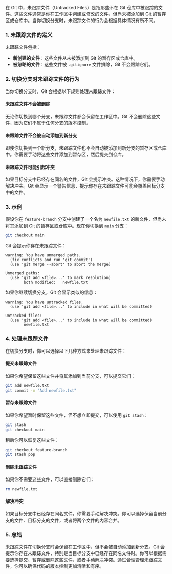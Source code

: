 在 Git 中，未跟踪文件（Untracked Files）是指那些不在 Git 仓库中被跟踪的文件。这些文件通常是你在工作区中创建或修改的文件，但尚未被添加到 Git 的暂存区或仓库中。当你切换分支时，未跟踪文件的行为会根据具体情况有所不同。

### 1. **未跟踪文件的定义**

未跟踪文件包括：

- **新创建的文件**：这些文件从未被添加到 Git 的暂存区或仓库中。
- **被忽略的文件**：这些文件被 `.gitignore` 文件排除，Git 不会跟踪它们。

### 2. **切换分支时未跟踪文件的行为**

当你切换分支时，Git 会根据以下规则处理未跟踪文件：

#### **未跟踪文件不会被删除**

无论你切换到哪个分支，未跟踪文件都会保留在工作区中。Git 不会删除这些文件，因为它们不属于任何分支的版本控制。

#### **未跟踪文件不会被自动添加到新分支**

即使你切换到一个新分支，未跟踪文件也不会自动被添加到新分支的暂存区或仓库中。你需要手动将这些文件添加到暂存区，然后提交到仓库。

#### **未跟踪文件可能引起冲突**

如果目标分支中已经存在同名的文件，Git 会提示冲突。这种情况下，你需要手动解决冲突。Git 会显示一个警告信息，提示你存在未跟踪文件可能会覆盖目标分支中的文件。

### 3. **示例**

假设你在 `feature-branch` 分支中创建了一个名为 `newfile.txt` 的新文件，但尚未将其添加到 Git 的暂存区或仓库中。现在你切换到 `main` 分支：

```bash
git checkout main
```

Git 会提示你存在未跟踪文件：

```
warning: You have unmerged paths.
  (fix conflicts and run 'git commit')
  (use 'git merge --abort' to abort the merge)

Unmerged paths:
  (use 'git add <file>...' to mark resolution)
        both modified:   newfile.txt
```

如果你继续切换分支，Git 会显示类似的信息：

```
warning: You have untracked files.
  (use 'git add <file>...' to include in what will be committed)

Untracked files:
  (use 'git add <file>...' to include in what will be committed)
        newfile.txt
```

### 4. **处理未跟踪文件**

在切换分支时，你可以选择以下几种方式来处理未跟踪文件：

#### **提交未跟踪文件**

如果你希望保留这些文件并将其添加到当前分支，可以提交它们：

```bash
git add newfile.txt
git commit -m "Add newfile.txt"
```

#### **暂存未跟踪文件**

如果你希望暂时保留这些文件，但不想立即提交，可以使用 `git stash`：

```bash
git stash
git checkout main
```

稍后你可以恢复这些文件：

```bash
git checkout feature-branch
git stash pop
```

#### **删除未跟踪文件**

如果你不需要这些文件，可以直接删除它们：

```bash
rm newfile.txt
```

#### **解决冲突**

如果目标分支中已经存在同名文件，你需要手动解决冲突。你可以选择保留当前分支的文件、目标分支的文件，或者将两个文件的内容合并。

### 5. **总结**

未跟踪文件在切换分支时会保留在工作区中，但不会被自动添加到新分支。Git 会提示你存在未跟踪文件，特别是当目标分支中已经存在同名文件时。你可以根据需要选择提交、暂存或删除这些文件，或者手动解决冲突。通过合理管理未跟踪文件，你可以确保代码的版本控制更加清晰和有序。
